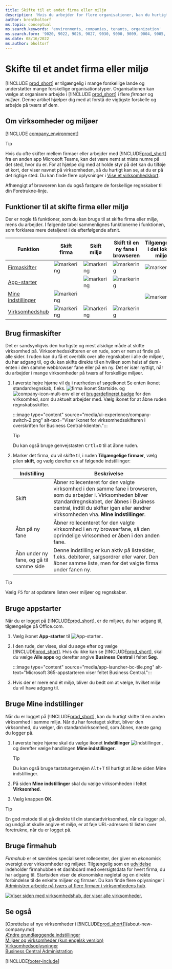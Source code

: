 ```yaml
---
title: Skifte til et andet firma eller miljø
description: 'Hvis du arbejder for flere organisationer, kan du hurtigt skifte mellem miljøerne og virksomhederne.'
author: brentholtorf
ms.topic: conceptual
ms.search.keywords: 'environments, companies, tenants, organization'
ms.search.form: '9020, 9022, 9026, 9027, 9030, 9000, 9009, 9004, 9005, 9024, 9006, 9007, 9010, 9016, 9017'
ms.date: 08/16/2022
ms.author: bholtorf
---
```


# <a name="switching-to-another-company-or-environment"></a>Skifte til et andet firma eller miljø

[!INCLUDE [prod_short](includes/prod_short.md)] er tilgængelig i mange forskellige lande og understøtter mange forskellige organisationstyper. Organisationen kan vælge at organisere arbejde i [!INCLUDE [prod_short](includes/prod_short.md)] i flere *firmaer* og *miljøer*. Denne artikel hjælper dig med at forstå de vigtigste forskelle og arbejde på tværs af dem.

## <a name="about-companies-and-environments"></a>Om virksomheder og miljøer

[!INCLUDE [company_environment](includes/company_environment.md)]

> [!TIP]
> Hvis du ofte skifter mellem firmaer eller arbejder med [!INCLUDE[prod_short](includes/prod_short.md)] fra en anden app Microsoft Teams, kan det være nemt at miste numre på det sted, hvor du er. For at hjælpe dig med at holde styr på det kan du tilføje et kort, der viser navnet på virksomheden, så du hurtigt kan se, at du er på det rigtige sted. Du kan finde flere oplysninger i [Vise et virksomhedskort](admin-company-information.md#badge).
> 
> Afhængigt af browseren kan du også fastgøre de forskellige regnskaber til din Foretrukne-linje.  

<!--
[!INCLUDE [about-ui-learn](includes/about-ui-learn.md)]-->

## <a name="features-for-switching-company-or-environment"></a>Funktioner til at skifte firma eller miljø

Der er nogle få funktioner, som du kan bruge til at skifte firma eller miljø, mens du arbejder. I følgende tabel sammenlignes funktionerne i funktionen, som forklares mere detaljeret i de efterfølgende afsnit.

|Funktion|Skift firma|Skift miljø|Skift til en ny fane i browseren| Tilgængelige i det lokale miljø|
|-------|--------------|------------------|-------------------------|----------------------|
|[Firmaskifter](#use-the-company-switcher)|![markering](media/check.png "check")|![markering](media/check.png "check")|![markering](media/check.png "check")|![markering](media/check.png "check")|
|[App-starter](#use-the-app-launcher)||![markering](media/check.png "check")|![markering](media/check.png "check")||
|[Mine indstillinger](#use-my-settings)|![markering](media/check.png "check")|||![markering](media/check.png "check")|
|[Virksomhedshub](#use-company-hub)|![markering](media/check.png "check")|![markering](media/check.png "check")|![markering](media/check.png "check")||

## <a name="use-the-company-switcher"></a>Brug firmaskifter

Det er sandsynligvis den hurtigste og mest alsidige måde at skifte virksomhed på. Virksomhedsskifteren er en rude, som er nem at finde på alle sider. I ruden kan du få et overblik over alle regnskaber i alle de miljøer, du har adgang til, og du kan skifte direkte til en hvilken som helst af dem - enten i den samme webbrowser fane eller på en ny. Det er især nyttigt, når du arbejder i mange virksomheder på tværs af forskellige miljøer.

1. I øverste højre hjørne vil du i nærheden af søgeikonet Se enten ikonet standardregnskab, f.eks. ![firma ikonet Startside.](media/ui-experience/company-icon.png "Viser ikonet for virksomhedsskifteren, der bruges, når der er et enkelt miljø") og ![company-icon-mult-env](media/ui-experience/company-icon-multi-env.png "Viser ikonet for virksomhedsskifteren, der bruges, når der er flere miljøer") eller et [brugerdefineret badge](admin-company-information.md#badge) for den virksomhed, som du aktuelt arbejder med. Vælg ikonet for at åbne ruden regnskabsskifter.

   :::image type="content" source="media/ui-experience/company-switch-2.png" alt-text="Viser ikonet for virksomhedsskifteren i overskriften for Business Central-klienten.":::  

   > [!TIP]
   > Du kan også bruge genvejstasten <kbd>Crtl</kbd>+<kbd>O</kbd> til at åbne ruden.
2. Marker det firma, du vil skifte til, i ruden **Tilgængelige firmaer**, vælg pilen **skift**, og vælg derefter en af følgende indstillinger:

   |Indstilling|Beskrivelse|
   |------|-----------|
   |Skift|Åbner rollecenteret for den valgte virksomhed i den samme fane i browseren, som du arbejder i. Virksomheden bliver standardregnskabet, der åbnes i Business central, indtil du skifter igen eller ændrer virksomheden vha. **Mine indstillinger**. |
   |Åbn på ny fane|Åbner rollecenteret for den valgte virksomhed i en ny browserfane, så den oprindelige virksomhed er åben i den anden fane.|
   |Åbn under ny fane, og gå til samme side|Denne indstilling er kun aktiv på listesider, f.eks. debitorer, salgsordrer eller varer. Den åbner samme liste, men for det valgte firma under fanen ny. |

> [!TIP]
> Vælg <kbd>F5</kbd> for at opdatere listen over miljøer og regnskaber.

## <a name="use-the-app-launcher"></a>Bruge appstarter

Når du er logget på [!INCLUDE[prod_short](includes/prod_short.md)], er de miljøer, du har adgang til, tilgængelige på Office.com.  

1. Vælg ikonet **App-starter** til ![App-starter.](media/app-launcher-icon.png "Appstarteren giver adgang til flere funktioner").
2. I den rude, der vises, skal du søge efter og vælge [!INCLUDE[prod_short](includes/prod_short.md)]. Hvis du ikke kan se [!INCLUDE[prod_short](includes/prod_short.md)], skal du vælge **Alle apps** og derefter angive **Business Central** i feltet **Søg**.

   :::image type="content" source="media/app-launcher-bc-tile.png" alt-text="Microsoft 365-appstarteren viser feltet Business Central.":::  

3. Hvis der er mere end ét miljø, bliver du bedt om at vælge, hvilket miljø du vil have adgang til.

<!--
The following image shows tiles for accessing production and sandbox environments on the Dynamics 365 Home page.

:::image type="content" source="media/app-picker-environments.png" alt-text="The Dynamics 365 Home page showing production and sandbox environments.":::
-->
## <a name="use-my-settings"></a>Bruge Mine indstillinger

Når du er logget på [!INCLUDE[prod_short](includes/prod_short.md)], kan du hurtigt skifte til en anden virksomhed i samme miljø. Når du har foretaget skiftet, bliver den virksomhed, du vælger, din standardvirksomhed, som åbnes, næste gang du logger på.

1. I øverste højre hjørne skal du vælge ikonet **Indstillinger** ![Indstillinger.](media/ui-experience/settings_icon_small.png "Ikonet Indstillinger for rollecenter"), og derefter vælge handlingen **Mine indstillinger**.

    > [!TIP]
    > Du kan også bruge tastaturgenvejen <kbd>Alt</kbd>+<kbd>T</kbd> til hurtigt at åbne siden Mine indstillinger.

2. På siden **Mine indstillinger** skal du vælge virksomheden i feltet **Virksomhed**.  
3. Vælg knappen **OK**.

> [!TIP]
> En god metode til at gå direkte til din standardvirksomhed, når du logger på, og undgå at skulle angive et miljø, er at føje URL-adressen til listen over foretrukne, når du er logget på.

## <a name="use-company-hub"></a>Bruge firmahub

*Firmahub* er et særdeles specialiseret rollecenter, der giver en økonomisk oversigt over virksomheder og miljøer. Tilgængelig som en [udvidelse](ui-extensions-company-hub.md) indeholder firmahubben et dashboard med oversigtsdata for hvert firma, du har adgang til. Startsiden viser de økonomiske nøgletal og en direkte forbindelse til de enkelte miljøer og firmaer. Du kan finde flere oplysninger i [Administrer arbejde på tværs af flere firmaer i virksomhedens hub](company-hub.md).

[![Viser siden med virksomhedshub, der viser alle virksomheder.](media/company-hub.png)](media/company-hub.png#lightbox)  

## <a name="see-also"></a>Se også

[Oprettelse af nye virksomheder i [!INCLUDE[prod_short](includes/prod_short.md)]](about-new-company.md)  
[Ændre grundlæggende indstillinger](ui-change-basic-settings.md)  
[Miljøer og virksomheder (kun engelsk version)](/dynamics365/business-central/dev-itpro/administration/tenant-environment-topology)  
[Virksomhedsoplysninger](admin-company-information.md)  
[Business Central Administration](/dynamics365/business-central/dev-itpro/administration/tenant-admin-center)  

[!INCLUDE[footer-include](includes/footer-banner.md)]
